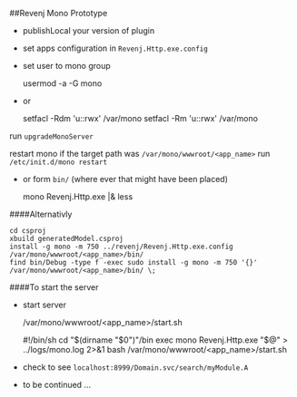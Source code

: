 ##Revenj Mono Prototype

- publishLocal your version of plugin

- set apps configuration in `Revenj.Http.exe.config`

- set user to mono group

    usermod -a -G mono <username>

- or

    setfacl -Rdm 'u:<username>:rwx' /var/mono
    setfacl -Rm 'u:<username>:rwx' /var/mono

run `upgradeMonoServer`

restart mono if the target path was `/var/mono/wwwroot/<app_name>` run `/etc/init.d/mono restart`

- or form `bin/` (where ever that might have been placed)

    mono Revenj.Http.exe |& less


####Alternativly

    cd csproj
    xbuild generatedModel.csproj
    install -g mono -m 750 ../revenj/Revenj.Http.exe.config /var/mono/wwwroot/<app_name>/bin/
    find bin/Debug -type f -exec sudo install -g mono -m 750 '{}' /var/mono/wwwroot/<app_name>/bin/ \;


####To start the server

- start server

    /var/mono/wwwroot/<app_name>/start.sh

    #!/bin/sh
    cd "$(dirname "$0")"/bin
    exec mono Revenj.Http.exe "$@" > ../logs/mono.log 2>&1
    bash /var/mono/wwwroot/<app_name>/start.sh


- check to see `localhost:8999/Domain.svc/search/myModule.A`

- to be continued ...
